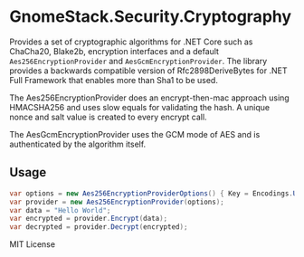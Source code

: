 # GnomeStack.Security.Cryptography

Provides a set of cryptographic algorithms for .NET Core such as ChaCha20, Blake2b, encryption interfaces
and a default `Aes256EncryptionProvider` and `AesGcmEncryptionProvider`. The library provides a backwards
compatible version of Rfc2898DeriveBytes for .NET Full Framework that enables more than Sha1 to be used.

The Aes256EncryptionProvider does an encrypt-then-mac approach using HMACSHA256 and uses slow equals for validating
the hash. A unique nonce and salt value is created to every encrypt call.  

The AesGcmEncryptionProvider uses the GCM mode of AES and is authenticated by the algorithm itself.

## Usage

```csharp
var options = new Aes256EncryptionProviderOptions() { Key = Encodings.Utf8NoBom.GetBytes("your-secure-key-here"), };
var provider = new Aes256EncryptionProvider(options);
var data = "Hello World";
var encrypted = provider.Encrypt(data);
var decrypted = provider.Decrypt(encrypted);
```

MIT License
